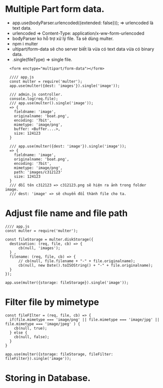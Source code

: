# Multiple Part form data.
- app.use(bodyParser.urlencoded({extended: false})); => urlencoded là text data.
- urlencoded => Content-Type: application/x-ww-form-urlencoded
- bođyParser ko hỗ trợ xử lý file. Ta sẽ dùng multer.
- npm i multer
- ultipart/form-data sẽ cho server biết là vừa có text data vừa có binary data.
- .single(fileType) => single file.

```
  <form enctype="multipart/form-data"></form>

  //// app.js
  const multer = require('multer');
  app.use(multer({dest: 'images'}).single('image'));

  /// admin.js controller.
  console.log(req.file);
  /// app.use(multer().single('image'));
  => {
    fieldname: 'image',
    originalname: 'boat.png',
    encoding: '7bit',
    mimetype: 'image/png',
    buffer: <Buffer....>,
    size: 124123
  }

  /// app.use(multer({dest: 'image'}).single('image'));
  => {
    fieldname: 'image',
    originalname: 'boat.png',
    encoding: '7bit',
    mimetype: 'image/png',
    path: 'images/c312123'
    size: 124123
  }
  /// đổi tên c312123 => c312123.png sẽ hiện ra ảnh trong folder image.
  /// dest: 'image' => sẽ chuyển đổi thành file cho ta.

```

# Adjust file name and file path

```
//// app.js
const multer = require('multer');

const fileStorage = multer.diskStorage({
  destination: (req, file, cb) => {
      cb(null, 'images');
  } ,
  filename: (req, file, cb) => {
      // cb(null, file.filename + "-" + file.originalname);
      cb(null, new Date().toISOString() + "-" + file.originalname);
  }
});

app.use(multer({storage: fileStorage}).single('image'));

```

# Filter file by mimetype

```
const fileFIlter = (req, file, cb) => {
  if(file.mimetype === 'image/png' || file.mimetype === 'image/jpg' || file.mimetype === 'image/jpeg' ) {
    cb(null, true);
  } else {
    cb(null, false);
  }
}

app.use(multer({storage: fileStorage, fileFilter: fileFilter}).single('image'));

```

# Storing in Database.


